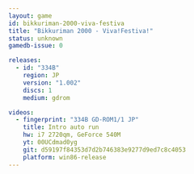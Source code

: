 ```yaml
---
layout: game
id: bikkuriman-2000-viva-festiva
title: "Bikkuriman 2000 - Viva!Festiva!"
status: unknown
gamedb-issue: 0

releases:
  - id: "334B"
    region: JP
    version: "1.002"
    discs: 1
    medium: gdrom

videos:
  - fingerprint: "334B GD-ROM1/1 JP"
    title: Intro auto run
    hw: i7 2720qm, GeForce 540M
    yt: 00UCdmad0yg
    git: d59197f84353d7d2b746383e9277d9ed7c8c4053
    platform: win86-release
---
```

